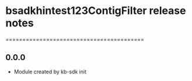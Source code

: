 # bsadkhintest123ContigFilter release notes
=========================================

0.0.0
-----
* Module created by kb-sdk init
